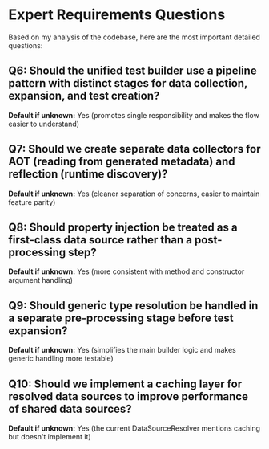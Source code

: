 # Expert Requirements Questions

Based on my analysis of the codebase, here are the most important detailed questions:

## Q6: Should the unified test builder use a pipeline pattern with distinct stages for data collection, expansion, and test creation?
**Default if unknown:** Yes (promotes single responsibility and makes the flow easier to understand)

## Q7: Should we create separate data collectors for AOT (reading from generated metadata) and reflection (runtime discovery)?
**Default if unknown:** Yes (cleaner separation of concerns, easier to maintain feature parity)

## Q8: Should property injection be treated as a first-class data source rather than a post-processing step?
**Default if unknown:** Yes (more consistent with method and constructor argument handling)

## Q9: Should generic type resolution be handled in a separate pre-processing stage before test expansion?
**Default if unknown:** Yes (simplifies the main builder logic and makes generic handling more testable)

## Q10: Should we implement a caching layer for resolved data sources to improve performance of shared data sources?
**Default if unknown:** Yes (the current DataSourceResolver mentions caching but doesn't implement it)